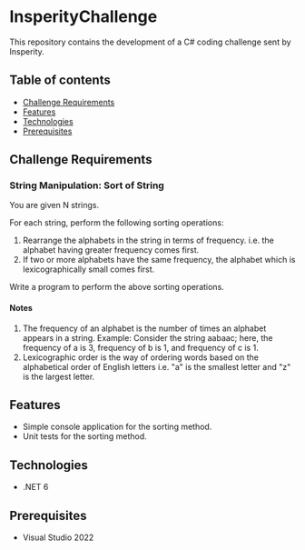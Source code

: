 # InsperityChallenge

This repository contains the development of a C# coding challenge sent by Insperity.

## Table of contents

* [Challenge Requirements](#challenge-requirements)
* [Features](#features)
* [Technologies](#technologies)
* [Prerequisites](#prerequisites)

## Challenge Requirements

### String Manipulation: Sort of String

You are given N strings.

For each string, perform the following sorting operations:

1. Rearrange the alphabets in the string in terms of frequency. i.e. the alphabet having greater frequency comes first.
2. If two or more alphabets have the same frequency, the alphabet which is lexicographically small comes first.

Write a program to perform the above sorting operations.

#### Notes

1. The frequency of an alphabet is the number of times an alphabet appears in a string.
Example: Consider the string aabaac; here, the frequency of a is 3, frequency of b is 1, and frequency of c is 1.
2. Lexicographic order is the way of ordering words based on the alphabetical order of English letters i.e. "a" is the smallest letter and "z" is the
largest letter.

## Features

* Simple console application for the sorting method.
* Unit tests for the sorting method.

## Technologies

* .NET 6

## Prerequisites

* Visual Studio 2022